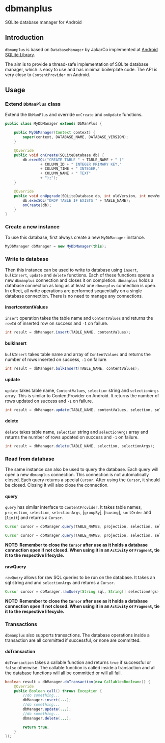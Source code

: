 # dbmanplus

SQLite database manager for Android

## Introduction

`dbmanplus` is based on `DatabaseManager` by JakarCo implemented at [Android SQLite Library](http://androidslitelibrary.com).

The aim is to provide a thread-safe implementation of SQLite database manager, which is easy to use and has minimal boilerplate code. The API is very close to `ContentProvider` on Android.

## Usage

### Extend `DbManPlus` class
Extend the `DbManPlus` and override `onCreate` and `onUpdate` functions.

``` java
public class MyDbManager extends DbManPlus {

    public MyDbManager(Context context) {
        super(context, DATABASE_NAME, DATABASE_VERSION);
    }

    @Override
    public void onCreate(SQLiteDatabase db) {
        db.execSQL("CREATE TABLE " + TABLE_NAME + " ("
                + COLUMN_ID + " INTEGER PRIMARY KEY,"
                + COLUMN_TIME + " INTEGER,"
                + COLUMN_NAME + " TEXT"
                + ");");
    }

    @Override
    public void onUpgrade(SQLiteDatabase db, int oldVersion, int newVersion) {
        db.execSQL("DROP TABLE IF EXISTS " + TABLE_NAME);
        onCreate(db);
    }
}
```

### Create a new instance
To use this database, first always create a new `MyDbManager` instance.

``` java
MyDbManager dbManager = new MyDbManager(this);
```

### Write to database
Then this instance can be used to write to database using `insert`, `bulkInsert`, `update` and `delete` functions. Each of these functions opens a new `dbmanplus` connection and closes it on completion. `dbmanplus` holds a database connection as long as at least one `dbmanplus` connection is open.
In effect, all write operations are performed sequentially on a single database connection. There is no need to manage any connections.

#### insertcontentValues
`insert` operation takes the table name and `ContentValues` and returns the `rowId` of inserted row on success and `-1` on failure.
``` java
int result = dbManager.insert(TABLE_NAME, contentValues);
```

#### bulkInsert
`bulkInsert` takes table name and array of `ContentValues` and returns the number of rows inserted on success, `-1` on failure.
``` java
int result = dbManager.bulkInsert(TABLE_NAME, contentValues);
```

#### update
`update` takes table name, `ContentValues`, `selection` string and `selectionArgs` array. This is similar to ContentProvider on Android.
It returns the number of rows updated on success and `-1` on failure.
``` java
int result = dbManager.update(TABLE_NAME, contentValues, selection, selectionArgs);
```

#### delete
`delete` takes table name, `selection` string and `selectionArgs` array and returns the number of rows updated on success and `-1` on failure.
``` java
int result = dbManager.delete(TABLE_NAME, selection, selectionArgs);
```

### Read from database
The same instance can also be used to query the database. Each query will open a new `dbmanplus` connection. This connection is not automatically closed. Each query returns a special `Cursor`. After using the `Cursor`, it should be closed. Closing it will also close the connection.

#### query
`query` has similar interface to `ContentProvider`. It takes table names, `projection`, `selection`, `selectionArgs`, [`groupBy`], [`having`], `sortOrder` and [`limit`] and returns a `Cursor`.
``` java
Cursor cursor = dbManager.query(TABLE_NAMES, projection, selection, selectionArgs, sortOrder);
```
``` java
Cursor cursor = dbManager.query(TABLE_NAMES, projection, selection, selectionArgs, groupBy, having, sortOrder, limit);
```
**NOTE: Remember to close the `Cursor` after use as it holds a database connection open if not closed. When using it in an `Activity` or `Fragment`, tie it to the respective lifecycle.**

#### rawQuery
`rawQuery` allows for raw SQL queries to be run on the database. It takes an sql string and and `selectionArgs` and returns a `Cursor`.
``` java
Cursor cursor = dbManager.rawQuery(String sql, String[] selectionArgs);
```
**NOTE: Remember to close the `Cursor` after use as it holds a database connection open if not closed. When using it in an `Activity` or `Fragment`, tie it to the respective lifecycle.**

### Transactions
`dbmanplus` also supports transactions. The database operations inside a transaction are all committed if successful, or none are committed.

#### doTransaction
`doTransaction` takes a callable function and returns `true` if successful or `false` otherwise. The callable function is called inside a transaction and all the database functions will all be committed or will all fail.
``` java
boolean result = dbManager.doTransaction(new Callable<Boolean>() {
    @Override
    public Boolean call() throws Exception {
        //do something...
        dbManager.insert(...);
        //do something...
        dbManager.update(...);
        //do something...
        dbmanager.delete(...);

        return true;
    }
});
```
